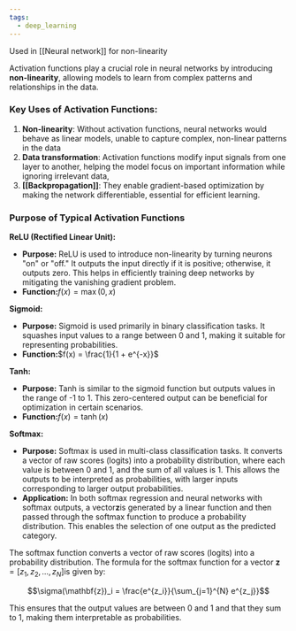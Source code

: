 ```yaml
---
tags:
  - deep_learning
---
```

Used in [[Neural network]] for non-linearity

Activation functions play a crucial role in neural networks by introducing **non-linearity**, allowing models to learn from complex patterns and relationships in the data.
### Key Uses of Activation Functions:

1. **Non-linearity**: Without activation functions, neural networks would behave as linear models, unable to capture complex, non-linear patterns in the data
2. **Data transformation**: Activation functions modify input signals from one layer to another, helping the model focus on important information while ignoring irrelevant data,
3. **[[Backpropagation]]**: They enable gradient-based optimization by making the network differentiable, essential for efficient learning.


### Purpose of Typical Activation Functions

**ReLU (Rectified Linear Unit):** 
  - **Purpose:** ReLU is used to introduce non-linearity by turning neurons "on" or "off." It outputs the input directly if it is positive; otherwise, it outputs zero. This helps in efficiently training deep networks by mitigating the vanishing gradient problem.
  - **Function:**$f(x) = \max(0, x)$

**Sigmoid:**
  - **Purpose:** Sigmoid is used primarily in binary classification tasks. It squashes input values to a range between 0 and 1, making it suitable for representing probabilities.
  - **Function:**$f(x) = \frac{1}{1 + e^{-x}}$

 **Tanh:**
  - **Purpose:** Tanh is similar to the sigmoid function but outputs values in the range of -1 to 1. This zero-centered output can be beneficial for optimization in certain scenarios.
  - **Function:**$f(x) = \tanh(x)$

**Softmax:**
  - **Purpose:** Softmax is used in multi-class classification tasks. It converts a vector of raw scores (logits) into a probability distribution, where each value is between 0 and 1, and the sum of all values is 1. This allows the outputs to be interpreted as probabilities, with larger inputs corresponding to larger output probabilities.
  - **Application:** In both softmax regression and neural networks with softmax outputs, a vector$\mathbf{z}$is generated by a linear function and then passed through the softmax function to produce a probability distribution. This enables the selection of one output as the predicted category.

The softmax function converts a vector of raw scores (logits) into a probability distribution. The formula for the softmax function for a vector $\mathbf{z} = [z_1, z_2, \ldots, z_N]$is given by:

$$\sigma(\mathbf{z})_i = \frac{e^{z_i}}{\sum_{j=1}^{N} e^{z_j}}$$

This ensures that the output values are between 0 and 1 and that they sum to 1, making them interpretable as probabilities.